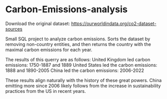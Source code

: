 # Carbon-Emissions-analysis

Download the original dataset: https://ourworldindata.org/co2-dataset-sources

Small SQL project to analyze carbon emissions. Sorts the dataset by removing non-country entities, and then returns the country with the maximal carbon emissions for each year.

The results of this querry are as follows:
United Kingdom led carbon emissions: 1750-1887 and 1889
United States led the carbon emissions: 1888 and 1890-2005
China led the carbon emissions: 2006-2022

These results align naturally with the history of these great powers. China emitting more since 2006 likely follows from the increase in sustainability practices from the US in recent years.


